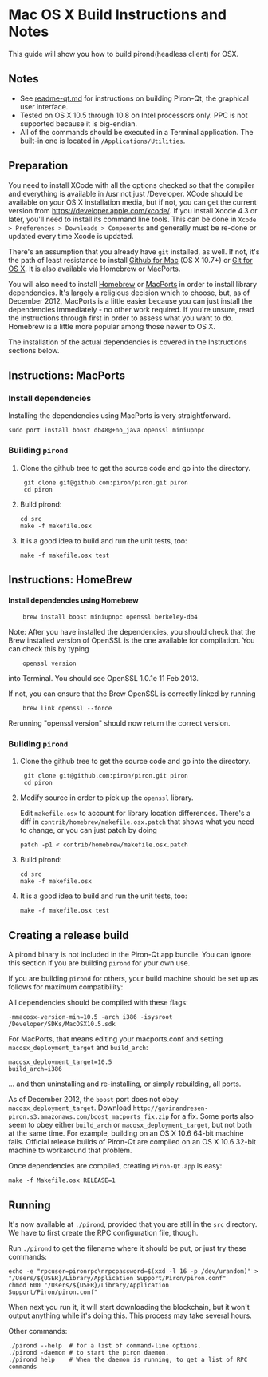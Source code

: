 Mac OS X Build Instructions and Notes
====================================
This guide will show you how to build pirond(headless client) for OSX.

Notes
-----

* See [readme-qt.md](readme-qt.md) for instructions on building Piron-Qt, the
graphical user interface.
* Tested on OS X 10.5 through 10.8 on Intel processors only. PPC is not
supported because it is big-endian.
* All of the commands should be executed in a Terminal application. The
built-in one is located in `/Applications/Utilities`.

Preparation
-----------

You need to install XCode with all the options checked so that the compiler
and everything is available in /usr not just /Developer. XCode should be
available on your OS X installation media, but if not, you can get the
current version from https://developer.apple.com/xcode/. If you install
Xcode 4.3 or later, you'll need to install its command line tools. This can
be done in `Xcode > Preferences > Downloads > Components` and generally must
be re-done or updated every time Xcode is updated.

There's an assumption that you already have `git` installed, as well. If
not, it's the path of least resistance to install [Github for Mac](https://mac.github.com/)
(OS X 10.7+) or
[Git for OS X](https://code.google.com/p/git-osx-installer/). It is also
available via Homebrew or MacPorts.

You will also need to install [Homebrew](http://mxcl.github.io/homebrew/)
or [MacPorts](https://www.macports.org/) in order to install library
dependencies. It's largely a religious decision which to choose, but, as of
December 2012, MacPorts is a little easier because you can just install the
dependencies immediately - no other work required. If you're unsure, read
the instructions through first in order to assess what you want to do.
Homebrew is a little more popular among those newer to OS X.

The installation of the actual dependencies is covered in the Instructions
sections below.

Instructions: MacPorts
----------------------

### Install dependencies

Installing the dependencies using MacPorts is very straightforward.

    sudo port install boost db48@+no_java openssl miniupnpc

### Building `pirond`

1. Clone the github tree to get the source code and go into the directory.

        git clone git@github.com:piron/piron.git piron
        cd piron

2.  Build pirond:

        cd src
        make -f makefile.osx

3.  It is a good idea to build and run the unit tests, too:

        make -f makefile.osx test

Instructions: HomeBrew
----------------------

#### Install dependencies using Homebrew

        brew install boost miniupnpc openssl berkeley-db4

Note: After you have installed the dependencies, you should check that the Brew installed version of OpenSSL is the one available for compilation. You can check this by typing

        openssl version

into Terminal. You should see OpenSSL 1.0.1e 11 Feb 2013.

If not, you can ensure that the Brew OpenSSL is correctly linked by running

        brew link openssl --force

Rerunning "openssl version" should now return the correct version.

### Building `pirond`

1. Clone the github tree to get the source code and go into the directory.

        git clone git@github.com:piron/piron.git piron
        cd piron

2.  Modify source in order to pick up the `openssl` library.

    Edit `makefile.osx` to account for library location differences. There's a
    diff in `contrib/homebrew/makefile.osx.patch` that shows what you need to
    change, or you can just patch by doing

        patch -p1 < contrib/homebrew/makefile.osx.patch

3.  Build pirond:

        cd src
        make -f makefile.osx

4.  It is a good idea to build and run the unit tests, too:

        make -f makefile.osx test

Creating a release build
------------------------

A pirond binary is not included in the Piron-Qt.app bundle. You can ignore
this section if you are building `pirond` for your own use.

If you are building `pirond` for others, your build machine should be set up
as follows for maximum compatibility:

All dependencies should be compiled with these flags:

    -mmacosx-version-min=10.5 -arch i386 -isysroot /Developer/SDKs/MacOSX10.5.sdk

For MacPorts, that means editing your macports.conf and setting
`macosx_deployment_target` and `build_arch`:

    macosx_deployment_target=10.5
    build_arch=i386

... and then uninstalling and re-installing, or simply rebuilding, all ports.

As of December 2012, the `boost` port does not obey `macosx_deployment_target`.
Download `http://gavinandresen-piron.s3.amazonaws.com/boost_macports_fix.zip`
for a fix. Some ports also seem to obey either `build_arch` or
`macosx_deployment_target`, but not both at the same time. For example, building
on an OS X 10.6 64-bit machine fails. Official release builds of Piron-Qt are
compiled on an OS X 10.6 32-bit machine to workaround that problem.

Once dependencies are compiled, creating `Piron-Qt.app` is easy:

    make -f Makefile.osx RELEASE=1

Running
-------

It's now available at `./pirond`, provided that you are still in the `src`
directory. We have to first create the RPC configuration file, though.

Run `./pirond` to get the filename where it should be put, or just try these
commands:

    echo -e "rpcuser=pironrpc\nrpcpassword=$(xxd -l 16 -p /dev/urandom)" > "/Users/${USER}/Library/Application Support/Piron/piron.conf"
    chmod 600 "/Users/${USER}/Library/Application Support/Piron/piron.conf"

When next you run it, it will start downloading the blockchain, but it won't
output anything while it's doing this. This process may take several hours.

Other commands:

    ./pirond --help  # for a list of command-line options.
    ./pirond -daemon # to start the piron daemon.
    ./pirond help    # When the daemon is running, to get a list of RPC commands
